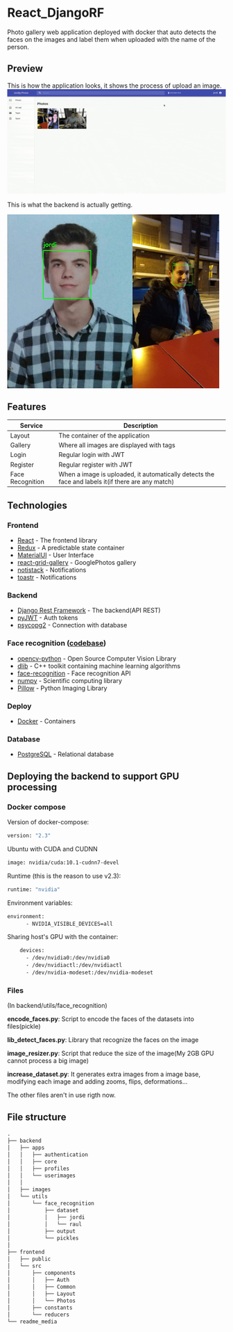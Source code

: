# React_DjangoRF

Photo gallery web application deployed with docker that auto detects the faces on the images and label them when uploaded with the name of the person.

## Preview

This is how the application looks, it shows the process of upload an image.
<img src="./readme_media/output.gif">

This is what the backend is actually getting.

<div style="display: flex;">
      <img src="./readme_media/foto_carnet.png_faces.jpg" height="400px"/>
      <img src="./readme_media/IMG-20191228-WA0020.jpg_faces.jpg" height="400px"/>
</div>

## Features

| Service | Description |
| - | - |
| Layout | The container of the application |
| Gallery | Where all images are displayed with tags |
| Login | Regular login with JWT |
| Register | Regular register with JWT |
| Face Recognition | When a image is uploaded, it automatically detects the face and labels it(if there are any match) |

## Technologies

### Frontend

* [React](https://reactjs.org/) - The frontend library
* [Redux](https://redux.js.org/) - A predictable state container
* [MaterialUI](https://material-ui.com/es/) - User Interface
* [react-grid-gallery](https://benhowell.github.io/react-grid-gallery/) - GooglePhotos gallery
* [notistack](https://github.com/iamhosseindhv/notistack) - Notifications
* [toastr](https://www.npmjs.com/package/toastr) - Notifications

### Backend

* [Django Rest Framework](https://www.django-rest-framework.org/) - The backend(API REST)
* [pyJWT](https://github.com/jpadilla/pyjwt) - Auth tokens
* [psycopg2](https://www.psycopg.org/) - Connection with database

### Face recognition (<a href="https://www.pyimagesearch.com/2018/06/18/face-recognition-with-opencv-python-and-deep-learning/#">codebase</a>)

* [opencv-python](https://opencv.org/) - Open Source Computer Vision Library
* [dlib](https://github.com/davisking/dlib) -  C++ toolkit containing machine learning algorithms
* [face-recognition](https://github.com/ageitgey/face_recognition) - Face recognition API
* [numpy](https://numpy.org/) - Scientific computing library
* [Pillow](https://python-pillow.org/) - Python Imaging Library


### Deploy

* [Docker](https://www.docker.com/) - Containers

### Database

* [PostgreSQL](https://www.postgresql.org/) - Relational database


## Deploying the backend to support GPU processing

### Docker compose
Version of docker-compose:
```dockerfile
version: "2.3"
```

Ubuntu with CUDA and CUDNN

```dockerfile
image: nvidia/cuda:10.1-cudnn7-devel
```

Runtime (this is the reason to use v2.3):
```dockerfile
runtime: "nvidia"
```

Environment variables:
```dockerfile
environment:
      - NVIDIA_VISIBLE_DEVICES=all
```

Sharing host's GPU with the container:
```dockerfile
    devices:
      - /dev/nvidia0:/dev/nvidia0
      - /dev/nvidiactl:/dev/nvidiactl
      - /dev/nvidia-modeset:/dev/nvidia-modeset
```


### Files

(In backend/utils/face_recognition)


<b>encode_faces.py</b>: Script to encode the faces of the datasets into files(pickle)

<b>lib_detect_faces.py</b>: Library that recognize the faces on the image

<b>image_resizer.py</b>: Script that reduce the size of the image(My 2GB GPU cannot process a big image)

<b>increase_dataset.py</b>: It generates extra images from a image base, modifying each image and adding zooms, flips, deformations...

The other files aren't in use rigth now.


## File structure
```
.
├── backend
│   ├── apps
│   │   ├── authentication
│   │   ├── core
│   │   ├── profiles
│   │   └── userimages
│   │       
│   ├── images
│   └── utils
│       └── face_recognition
│           ├── dataset
│           │   ├── jordi
│           │   └── raul
│           ├── output
│           └── pickles
│
├── frontend
│   ├── public
│   └── src
│       ├── components
│       │   ├── Auth
│       │   ├── Common
│       │   ├── Layout
│       │   └── Photos
│       ├── constants
│       └── reducers
└── readme_media
```


